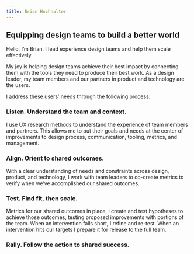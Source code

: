 ```yaml
---
title: Brian Hochhalter
---
```


## Equipping design teams to build a better world

Hello, I’m Brian. I lead experience design teams and help them scale effectively.

My joy is helping design teams achieve their best impact by connecting them with the tools they need to produce their best work. As a design leader, my team members and our partners in product and technology are the users.

I address these users’ needs through the following process:

### Listen. Understand the team and context.
I use UX research methods to understand the experience of team members and partners. This allows me to put their goals and needs at the center of improvements to design process, communication, tooling, metrics, and management.

### Align. Orient to shared outcomes.
With a clear understanding of needs and constraints across design, product, and technology, I work with team leaders to co-create metrics to verify when we’ve accomplished our shared outcomes.

### Test. Find fit, then scale.
Metrics for our shared outcomes in place, I create and test hypotheses to achieve those outcomes, testing proposed improvements with portions of the team. When an intervention falls short, I refine and re-test. When an intervention hits our targets I prepare it for release to the full team.

### Rally. Follow the action to shared success.
